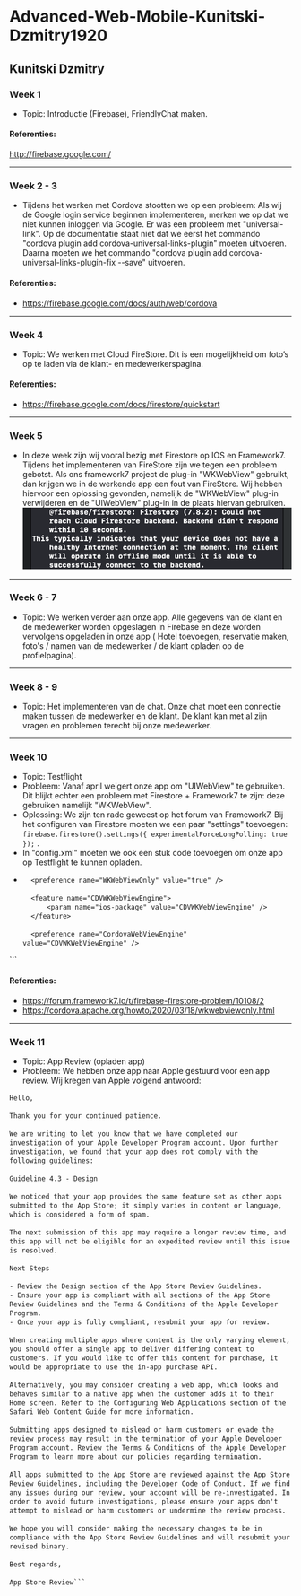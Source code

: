 # Advanced-Web-Mobile-Kunitski-Dzmitry1920

## Kunitski Dzmitry
### Week 1
* Topic: Introductie (Firebase), FriendlyChat maken.
#### Referenties:
http://firebase.google.com/

---

### Week 2 - 3
* Tijdens het werken met Cordova stootten we op een probleem: Als wij de Google login service beginnen implementeren, merken we op dat we niet kunnen inloggen via Google. Er was een probleem met "universal-link". Op de documentatie staat niet dat we eerst het commando "cordova plugin add cordova-universal-links-plugin" moeten uitvoeren. Daarna moeten we het commando "cordova plugin add cordova-universal-links-plugin-fix --save" uitvoeren.
#### Referenties:
* https://firebase.google.com/docs/auth/web/cordova

---

### Week 4
* Topic: We werken met Cloud FireStore. Dit is een mogelijkheid om foto’s op te laden via de klant- en medewerkerspagina.
#### Referenties:
* https://firebase.google.com/docs/firestore/quickstart

---

### Week 5

* In deze week zijn wij vooral bezig met Firestore op IOS en Framework7. Tijdens het implementeren van FireStore zijn we tegen een probleem gebotst. Als ons framework7 project de plug-in "WKWebView" gebruikt, dan krijgen we in de werkende app een fout van FireStore.
Wij hebben hiervoor een oplossing gevonden, namelijk de "WKWebView" plug-in verwijderen en de "UIWebView" plug-in in de plaats hiervan gebruiken. ![](probleem1.png)

---

### Week 6 - 7
* Topic: We werken verder aan onze app. Alle gegevens van de klant en de medewerker worden opgeslagen in Firebase en deze worden vervolgens opgeladen in onze app ( Hotel toevoegen, reservatie maken, foto's / namen van de medewerker / de klant opladen op de profielpagina).

---

### Week 8 - 9
* Topic: Het implementeren van de chat. Onze chat moet een connectie maken tussen de medewerker en de klant. De klant kan met al zijn vragen en problemen terecht bij onze medewerker.

---

### Week 10
* Topic: Testflight
* Probleem: Vanaf april weigert onze app om "UIWebView" te gebruiken. Dit blijkt echter een probleem met Firestore + Framework7 te zijn: deze gebruiken namelijk  "WKWebView".
* Oplossing: We zijn ten rade geweest op het forum van Framework7. Bij het configuren van Firestore moeten we een paar "settings" toevoegen: ```firebase.firestore().settings({ experimentalForceLongPolling: true });``` . 
* In "config.xml" moeten we ook een stuk code toevoegen om onze app op Testflight te kunnen opladen.
* ``` <platform name="ios">
    <preference name="WKWebViewOnly" value="true" />

    <feature name="CDVWKWebViewEngine">
        <param name="ios-package" value="CDVWKWebViewEngine" />
    </feature>

    <preference name="CordovaWebViewEngine" value="CDVWKWebViewEngine" />
</platform> ```
#### Referenties:
* https://forum.framework7.io/t/firebase-firestore-problem/10108/2 
* https://cordova.apache.org/howto/2020/03/18/wkwebviewonly.html

---

### Week 11
* Topic: App Review (opladen app)
* Probleem: We hebben onze app naar Apple gestuurd voor een app review. Wij kregen van Apple volgend antwoord:

```From Apple
Hello,

Thank you for your continued patience. 

We are writing to let you know that we have completed our investigation of your Apple Developer Program account. Upon further investigation, we found that your app does not comply with the following guidelines:

Guideline 4.3 - Design

We noticed that your app provides the same feature set as other apps submitted to the App Store; it simply varies in content or language, which is considered a form of spam.

The next submission of this app may require a longer review time, and this app will not be eligible for an expedited review until this issue is resolved.

Next Steps

- Review the Design section of the App Store Review Guidelines.
- Ensure your app is compliant with all sections of the App Store Review Guidelines and the Terms & Conditions of the Apple Developer Program. 
- Once your app is fully compliant, resubmit your app for review.

When creating multiple apps where content is the only varying element, you should offer a single app to deliver differing content to customers. If you would like to offer this content for purchase, it would be appropriate to use the in-app purchase API.

Alternatively, you may consider creating a web app, which looks and behaves similar to a native app when the customer adds it to their Home screen. Refer to the Configuring Web Applications section of the Safari Web Content Guide for more information.

Submitting apps designed to mislead or harm customers or evade the review process may result in the termination of your Apple Developer Program account. Review the Terms & Conditions of the Apple Developer Program to learn more about our policies regarding termination.

All apps submitted to the App Store are reviewed against the App Store Review Guidelines, including the Developer Code of Conduct. If we find any issues during our review, your account will be re-investigated. In order to avoid future investigations, please ensure your apps don't attempt to mislead or harm customers or undermine the review process. 

We hope you will consider making the necessary changes to be in compliance with the App Store Review Guidelines and will resubmit your revised binary. 

Best regards,

App Store Review```
